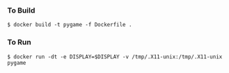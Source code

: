 

### To Build
```
$ docker build -t pygame -f Dockerfile . 
```

### To Run
```
$ docker run -dt -e DISPLAY=$DISPLAY -v /tmp/.X11-unix:/tmp/.X11-unix pygame
```
